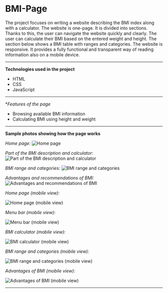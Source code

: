 # BMI-Page

The project focuses on writing a website describing the BMI index along with a calculator. The website is one-page. It is divided into sections. Thanks to this, the user can navigate the website quickly and clearly. The user can calculate their BMI based on the entered weight and height. The section below shows a BMI table with ranges and categories. The website is responsive. It provides a fully functional and transparent way of reading information also on a mobile device.
  
----------------------------------------

**Technologies used in the project**
- HTML
- CSS
- JavaScript

----------------------------------------

**Features of the page*

- Browsing available BMI information
- Calculating BMI using height and weight

----------------------------------------

**Sample photos showing how the page works**

*Home page:*
![Home page](https://github.com/jakubdziadkowiec17/BMI-Page/blob/main/Photos/01.png)

*Part of the BMI description and calculator:*
![Part of the BMI description and calculator](https://github.com/jakubdziadkowiec17/BMI-Page/blob/main/Photos/02.png)

*BMI range and categories:*
![BMI range and categories](https://github.com/jakubdziadkowiec17/BMI-Page/blob/main/Photos/03.png)

*Advantages and recommendations of BMI:*
![Advantages and recommendations of BMI](https://github.com/jakubdziadkowiec17/BMI-Page/blob/main/Photos/04.png)

*Home page (mobile view):*

![Home page (mobile view)](https://github.com/jakubdziadkowiec17/BMI-Page/blob/main/Photos/05.png)

*Menu bar (mobile view):*

![Menu bar (mobile view)](https://github.com/jakubdziadkowiec17/BMI-Page/blob/main/Photos/06.png)

*BMI calculator (mobile view):*

![BMI calculator (mobile view)](https://github.com/jakubdziadkowiec17/BMI-Page/blob/main/Photos/07.png)

*BMI range and categories (mobile view):*

![BMI range and categories (mobile view)](https://github.com/jakubdziadkowiec17/BMI-Page/blob/main/Photos/08.png)

*Advantages of BMI (mobile view):*

![Advantages of BMI (mobile view)](https://github.com/jakubdziadkowiec17/BMI-Page/blob/main/Photos/09.png)

----------------------------------------
